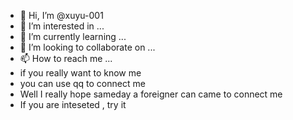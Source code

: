 - 👋 Hi, I’m @xuyu-001
- 👀 I’m interested in ...
- 🌱 I’m currently learning ...
- 💞️ I’m looking to collaborate on ...
- 📫 How to reach me ...
- if you really want to know me
- you can use qq to connect me
- Well I really hope sameday a foreigner can came to connect me
- If you are inteseted , try it
